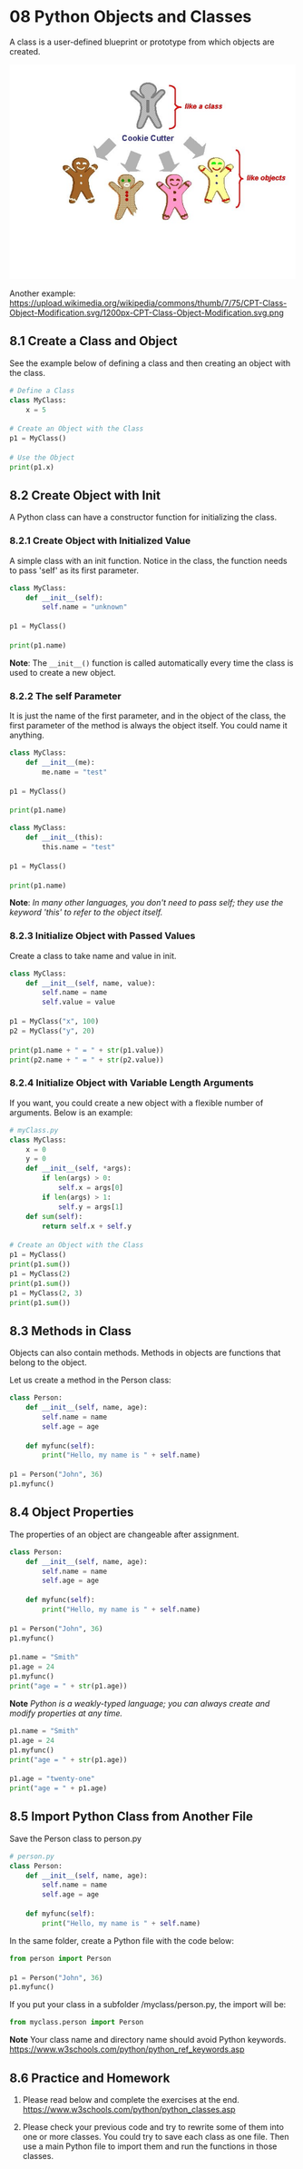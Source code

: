 # 08 Python Objects and Classes

A class is a user-defined blueprint or prototype from which objects are created.

![Class and Object](./Class-cookieCutter.jpg)

Another example: <https://upload.wikimedia.org/wikipedia/commons/thumb/7/75/CPT-Class-Object-Modification.svg/1200px-CPT-Class-Object-Modification.svg.png>

## 8.1 Create a Class and Object

See the example below of defining a class and then creating an object with the class.

```python
# Define a Class
class MyClass:
    x = 5

# Create an Object with the Class
p1 = MyClass()

# Use the Object
print(p1.x)
```

## 8.2 Create Object with Init

A Python class can have a constructor function for initializing the class.

### 8.2.1 Create Object with Initialized Value

A simple class with an init function.
Notice in the class, the function needs to pass 'self' as its first parameter.

```python
class MyClass:
    def __init__(self):
        self.name = "unknown"

p1 = MyClass()

print(p1.name)
```

**Note**: The `__init__()` function is called automatically every time the class is used to create a new object.

### 8.2.2 The self Parameter

It is just the name of the first parameter, and in the object of the class, the first parameter of the method is always the object itself. You could name it anything.

```python
class MyClass:
    def __init__(me):
        me.name = "test"

p1 = MyClass()

print(p1.name)
```

```python
class MyClass:
    def __init__(this):
        this.name = "test"

p1 = MyClass()

print(p1.name)
```

**Note**:
_In many other languages, you don't need to pass self; they use the keyword 'this' to refer to the object itself._

### 8.2.3 Initialize Object with Passed Values

Create a class to take name and value in init.

```python
class MyClass:
    def __init__(self, name, value):
        self.name = name
        self.value = value

p1 = MyClass("x", 100)
p2 = MyClass("y", 20)

print(p1.name + " = " + str(p1.value))
print(p2.name + " = " + str(p2.value))
```

### 8.2.4 Initialize Object with Variable Length Arguments

If you want, you could create a new object with a flexible number of arguments. Below is an example:

```python
# myClass.py
class MyClass:
    x = 0
    y = 0
    def __init__(self, *args):
        if len(args) > 0:
            self.x = args[0]
        if len(args) > 1:
            self.y = args[1]
    def sum(self):
        return self.x + self.y

# Create an Object with the Class
p1 = MyClass()
print(p1.sum())
p1 = MyClass(2)
print(p1.sum())
p1 = MyClass(2, 3)
print(p1.sum())
```

## 8.3 Methods in Class

Objects can also contain methods. Methods in objects are functions that belong to the object.

Let us create a method in the Person class:

```python
class Person:
    def __init__(self, name, age):
        self.name = name
        self.age = age

    def myfunc(self):
        print("Hello, my name is " + self.name)

p1 = Person("John", 36)
p1.myfunc()
```

## 8.4 Object Properties

The properties of an object are changeable after assignment.

```python
class Person:
    def __init__(self, name, age):
        self.name = name
        self.age = age

    def myfunc(self):
        print("Hello, my name is " + self.name)

p1 = Person("John", 36)
p1.myfunc()

p1.name = "Smith"
p1.age = 24
p1.myfunc()
print("age = " + str(p1.age))
```

**Note**
*Python is a weakly-typed language; you can always create and modify properties at any time.*

```python
p1.name = "Smith"
p1.age = 24
p1.myfunc()
print("age = " + str(p1.age))

p1.age = "twenty-one"
print("age = " + p1.age)
```

## 8.5 Import Python Class from Another File

Save the Person class to person.py

```python
# person.py
class Person:
    def __init__(self, name, age):
        self.name = name
        self.age = age

    def myfunc(self):
        print("Hello, my name is " + self.name)
```

In the same folder, create a Python file with the code below:

```python
from person import Person

p1 = Person("John", 36)
p1.myfunc()
```

If you put your class in a subfolder /myclass/person.py, the import will be:

```python
from myclass.person import Person
```

**Note**
Your class name and directory name should avoid Python keywords.
<https://www.w3schools.com/python/python_ref_keywords.asp>

## 8.6 Practice and Homework

1. Please read below and complete the exercises at the end.
   <https://www.w3schools.com/python/python_classes.asp>

2. Please check your previous code and try to rewrite some of them into one or more classes. You could try to save each class as one file. Then use a main Python file to import them and run the functions in those classes.


